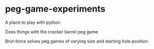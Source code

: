 # peg-game-experiments
A place to play with python

Does things with the cracker barrel peg game

Brut-force solves peg games of varying size and starting hole position.